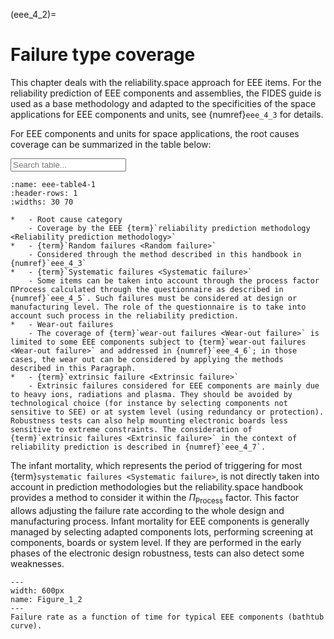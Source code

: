<!--- Copyright (C) Matrisk GmbH 2022 -->

(eee_4_2)=
# Failure type coverage

This chapter deals with the reliability.space approach for EEE items. For the reliability prediction of EEE components and assemblies, the FIDES guide is used as a base methodology and adapted to the specificities of the space applications for EEE components and units, see {numref}`eee_4_3` for details.

For EEE components and units for space applications, the root causes coverage can be summarized in the table below:

<input type="text" class="myInput" id="myInput" onkeyup="searchTableJupyter(this, 'eee-table4-1')" placeholder="Search table...">

```{list-table} Coverage of the failures root causes by the EEE reliability prediction methodology.
:name: eee-table4-1
:header-rows: 1
:widths: 30 70

*   - Root cause category
    - Coverage by the EEE {term}`reliability prediction methodology <Reliability prediction methodology>`
*   - {term}`Random failures <Random failure>`
    - Considered through the method described in this handbook in {numref}`eee_4_3`
*   - {term}`Systematic failures <Systematic failure>`
    - Some items can be taken into account through the process factor ΠProcess calculated through the questionnaire as described in {numref}`eee_4_5`. Such failures must be considered at design or manufacturing level. The role of the questionnaire is to take into account such process in the reliability prediction.
*   - Wear-out failures
    - The coverage of {term}`wear-out failures <Wear-out failure>` is limited to some EEE components subject to {term}`wear-out failures <Wear-out failure>` and addressed in {numref}`eee_4_6`; in those cases, the wear out can be considered by applying the methods described in this Paragraph.
*   - {term}`extrinsic failure <Extrinsic failure>`
    - Extrinsic failures considered for EEE components are mainly due to heavy ions, radiations and plasma. They should be avoided by technological choice (for instance by selecting components not sensitive to SEE) or at system level (using redundancy or protection). Robustness tests can also help mounting electronic boards less sensitive to extreme constraints. The consideration of {term}`extrinsic failures <Extrinsic failure>` in the context of reliability prediction is described in {numref}`eee_4_7`.
```

The infant mortality, which represents the period of triggering for most {term}`systematic failures <Systematic failure>`, is not directly taken into account in prediction methodologies but the reliability.space handbook provides a method to consider it within the $\Pi_{\text{Process}}$ factor. This factor allows adjusting the failure rate according to the whole design and manufacturing process. Infant mortality for EEE components is generally managed by selecting adapted components lots, performing screening at components, boards or system level. If they are performed in the early phases of the electronic design robustness, tests can also detect some weaknesses.

```{figure} ../../pictures/eee_figure4_2.png
---
width: 600px
name: Figure_1_2
---
Failure rate as a function of time for typical EEE components (bathtub curve).
```

